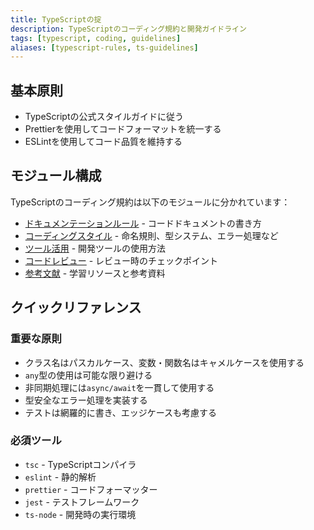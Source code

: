 ```yaml
---
title: TypeScriptの掟
description: TypeScriptのコーディング規約と開発ガイドライン
tags: [typescript, coding, guidelines]
aliases: [typescript-rules, ts-guidelines]
---
```


## 基本原則

- TypeScriptの公式スタイルガイドに従う
- Prettierを使用してコードフォーマットを統一する
- ESLintを使用してコード品質を維持する

## モジュール構成

TypeScriptのコーディング規約は以下のモジュールに分かれています：

- [ドキュメンテーションルール](typescript/tsdoc.md) - コードドキュメントの書き方
- [コーディングスタイル](typescript/tsstyle.md) - 命名規則、型システム、エラー処理など
- [ツール活用](typescript/tstools.md) - 開発ツールの使用方法
- [コードレビュー](typescript/tsreview.md) - レビュー時のチェックポイント
- [参考文献](typescript/tsrefs.md) - 学習リソースと参考資料

## クイックリファレンス

### 重要な原則

- クラス名はパスカルケース、変数・関数名はキャメルケースを使用する
- `any`型の使用は可能な限り避ける
- 非同期処理には`async/await`を一貫して使用する
- 型安全なエラー処理を実装する
- テストは網羅的に書き、エッジケースも考慮する

### 必須ツール

- `tsc` - TypeScriptコンパイラ
- `eslint` - 静的解析
- `prettier` - コードフォーマッター
- `jest` - テストフレームワーク
- `ts-node` - 開発時の実行環境
